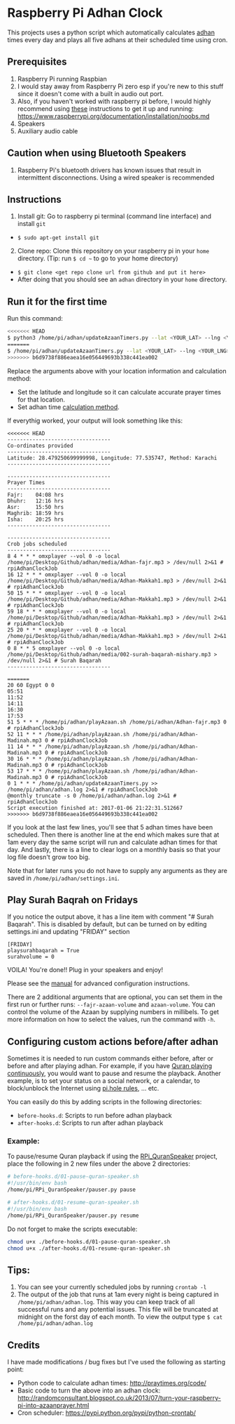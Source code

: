 # Raspberry Pi Adhan Clock
This projects uses a python script which automatically calculates [adhan](https://en.wikipedia.org/wiki/Adhan) times every day and plays all five adhans at their scheduled time using cron. 

## Prerequisites
1. Raspberry Pi running Raspbian
  1. I would stay away from Raspberry Pi zero esp if you're new to this stuff since it doesn't come with a built in audio out port.
  2. Also, if you haven't worked with raspberry pi before, I would highly recommend using [these](https://www.raspberrypi.org/documentation/installation/noobs.md) instructions to get it up and running: https://www.raspberrypi.org/documentation/installation/noobs.md
2. Speakers
3. Auxiliary audio cable

## Caution when using Bluetooth Speakers
1. Raspberry Pi's bluetooth drivers has known issues that result in intermittent disconnections. Using a wired speaker is recommended

## Instructions
1. Install git: Go to raspberry pi terminal (command line interface) and install `git`
  * `$ sudo apt-get install git`
2. Clone repo: Clone this repository on your raspberry pi in your `home` directory. (Tip: run `$ cd ~` to go to your home directory)
  * `$ git clone <get repo clone url from github and put it here>`
  * After doing that you should see an `adhan` directory in your `home` directory. 

## Run it for the first time
Run this command:

```bash
<<<<<<< HEAD
$ python3 /home/pi/adhan/updateAzaanTimers.py --lat <YOUR_LAT> --lng <YOUR_LNG> --method <METHOD>
=======
$ /home/pi/adhan/updateAzaanTimers.py --lat <YOUR_LAT> --lng <YOUR_LNG> --method <METHOD>
>>>>>>> b6d9738f886eaea16e056449693b338c441ea002
```

Replace the arguments above with your location information and calculation method:
* Set the latitude and longitude so it can calculate accurate prayer times for that location.
* Set adhan time [calculation method](http://praytimes.org/manual#Set_Calculation_Method).

If everythig worked, your output will look something like this:
```
<<<<<<< HEAD
---------------------------------
Co-ordinates provided
---------------------------------
Latitude: 28.479250699999998, Longitude: 77.535747, Method: Karachi
---------------------------------

---------------------------------
Prayer Times
---------------------------------
Fajr:    04:08 hrs
Dhuhr:   12:16 hrs
Asr:     15:50 hrs
Maghrib: 18:59 hrs
Isha:    20:25 hrs
---------------------------------

---------------------------------
Crob jobs scheduled
---------------------------------
8 4 * * * omxplayer --vol 0 -o local /home/pi/Desktop/Github/adhan/media/Adhan-fajr.mp3 > /dev/null 2>&1 # rpiAdhanClockJob
16 12 * * * omxplayer --vol 0 -o local /home/pi/Desktop/Github/adhan/media/Adhan-Makkah1.mp3 > /dev/null 2>&1 # rpiAdhanClockJob
50 15 * * * omxplayer --vol 0 -o local /home/pi/Desktop/Github/adhan/media/Adhan-Makkah1.mp3 > /dev/null 2>&1 # rpiAdhanClockJob
59 18 * * * omxplayer --vol 0 -o local /home/pi/Desktop/Github/adhan/media/Adhan-Makkah1.mp3 > /dev/null 2>&1 # rpiAdhanClockJob
25 20 * * * omxplayer --vol 0 -o local /home/pi/Desktop/Github/adhan/media/Adhan-Makkah1.mp3 > /dev/null 2>&1 # rpiAdhanClockJob
0 8 * * 5 omxplayer --vol 0 -o local /home/pi/Desktop/Github/adhan/media/002-surah-baqarah-mishary.mp3 > /dev/null 2>&1 # Surah Baqarah
---------------------------------

=======
20 60 Egypt 0 0
05:51
11:52
14:11
16:30
17:53
51 5 * * * /home/pi/adhan/playAzaan.sh /home/pi/adhan/Adhan-fajr.mp3 0 # rpiAdhanClockJob
52 11 * * * /home/pi/adhan/playAzaan.sh /home/pi/adhan/Adhan-Madinah.mp3 0 # rpiAdhanClockJob
11 14 * * * /home/pi/adhan/playAzaan.sh /home/pi/adhan/Adhan-Madinah.mp3 0 # rpiAdhanClockJob
30 16 * * * /home/pi/adhan/playAzaan.sh /home/pi/adhan/Adhan-Madinah.mp3 0 # rpiAdhanClockJob
53 17 * * * /home/pi/adhan/playAzaan.sh /home/pi/adhan/Adhan-Madinah.mp3 0 # rpiAdhanClockJob
0 1 * * * /home/pi/adhan/updateAzaanTimers.py >> /home/pi/adhan/adhan.log 2>&1 # rpiAdhanClockJob
@monthly truncate -s 0 /home/pi/adhan/adhan.log 2>&1 # rpiAdhanClockJob
Script execution finished at: 2017-01-06 21:22:31.512667
>>>>>>> b6d9738f886eaea16e056449693b338c441ea002
```

If you look at the last few lines, you'll see that 5 adhan times have been scheduled. Then there is another line at the end which makes sure that at 1am every day the same script will run and calculate adhan times for that day. And lastly, there is a line to clear logs on a monthly basis so that your log file doesn't grow too big.


Note that for later runs you do not have to supply any arguments as they are saved in `/home/pi/adhan/settings.ini`.

## Play Surah Baqrah on Fridays
If you notice the output above, it has a line item with comment "# Surah Baqarah". This is disabled by default, but can be turned on by editing settings.ini and updating "FRIDAY" section
```
[FRIDAY]
playsurahbaqarah = True
surahvolume = 0
```

VOILA! You're done!! Plug in your speakers and enjoy!

Please see the [manual](http://praytimes.org/manual) for advanced configuration instructions. 

There are 2 additional arguments that are optional, you can set them in the first run or
further runs: `--fajr-azaan-volume` and `azaan-volume`. You can control the volume of the Azaan
by supplying numbers in millibels. To get more information on how to select the values, run the command with `-h`.

## Configuring custom actions before/after adhan

Sometimes it is needed to run custom commands either before, after or before
and after playing adhan. For example, if you have
[Quran playing continuously](https://github.com/LintangWisesa/RPi_QuranSpeaker),
you would want to pause and resume the playback. Another example, is to set your
status on a social network, or a calendar, to block/unblock the Internet
using [pi.hole rules](https://docs.pi-hole.net/), ... etc.

You can easily do this by adding scripts in the following directories:
- `before-hooks.d`: Scripts to run before adhan playback
- `after-hooks.d`: Scripts to run after adhan playback

### Example:
To pause/resume Quran playback if using the
[RPi_QuranSpeaker](https://github.com/LintangWisesa/RPi_QuranSpeaker) project, place
the following in 2 new files under the above 2 directories:

```bash
# before-hooks.d/01-pause-quran-speaker.sh
#!/usr/bin/env bash
/home/pi/RPi_QuranSpeaker/pauser.py pause
```

```bash
# after-hooks.d/01-resume-quran-speaker.sh
#!/usr/bin/env bash
/home/pi/RPi_QuranSpeaker/pauser.py resume
```

Do not forget to make the scripts executable:
```bash
chmod u+x ./before-hooks.d/01-pause-quran-speaker.sh
chmod u+x ./after-hooks.d/01-resume-quran-speaker.sh
```

## Tips:
1. You can see your currently scheduled jobs by running `crontab -l`
2. The output of the job that runs at 1am every night is being captured in `/home/pi/adhan/adhan.log`. This way you can keep track of all successful runs and any potential issues. This file will be truncated at midnight on the forst day of each month. To view the output type `$ cat /home/pi/adhan/adhan.log`

## Credits
I have made modifications / bug fixes but I've used the following as starting point:
* Python code to calculate adhan times: http://praytimes.org/code/ 
* Basic code to turn the above into an adhan clock: http://randomconsultant.blogspot.co.uk/2013/07/turn-your-raspberry-pi-into-azaanprayer.html
* Cron scheduler: https://pypi.python.org/pypi/python-crontab/ 
